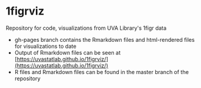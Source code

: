 # 1figrviz
Repository for code, visualizations from UVA Library's 1figr data

* gh-pages branch contains the Rmarkdown files and html-rendered files for visualizations to date
* Output of Rmarkdown files can be seen at [https://uvastatlab.github.io/1figrviz/](https://uvastatlab.github.io/1figrviz/)
* R files and Rmarkdown files can be found in the master branch of the repository
